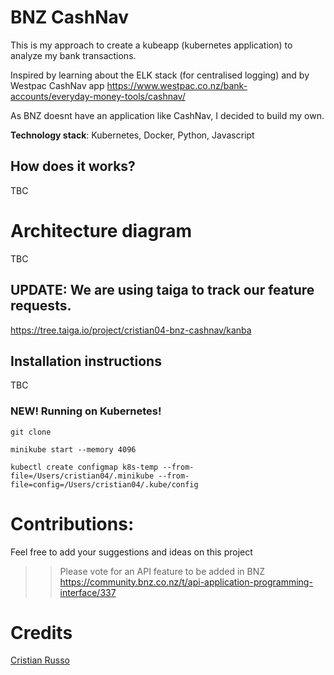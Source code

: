 # BNZ CashNav

This is my approach to create a kubeapp (kubernetes application) to analyze my bank transactions.

Inspired by learning about the ELK stack (for centralised logging) and by Westpac CashNav app https://www.westpac.co.nz/bank-accounts/everyday-money-tools/cashnav/

As BNZ doesnt have an application like CashNav, I decided to build my own.

**Technology stack**: Kubernetes, Docker, Python, Javascript

## How does it works? 

TBC  

# Architecture diagram

TBC

## UPDATE: We are using taiga to track our feature requests. 
https://tree.taiga.io/project/cristian04-bnz-cashnav/kanba

## Installation instructions

TBC

### NEW! Running on Kubernetes!

`git clone`

`minikube start --memory 4096`

`kubectl create configmap k8s-temp --from-file=/Users/cristian04/.minikube --from-file=config=/Users/cristian04/.kube/config`



# Contributions:
Feel free to add your suggestions and ideas on this project

>> Please vote for an API feature to be added in BNZ
   https://community.bnz.co.nz/t/api-application-programming-interface/337

# Credits 

[Cristian Russo](http://www.cristianmarquez.me)
